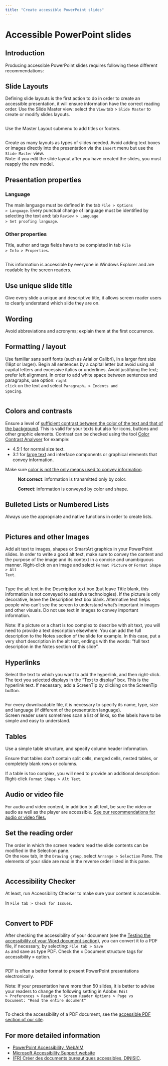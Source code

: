 ```yaml
---
title: "Create accessible PowerPoint slides"
---
```


# Accessible PowerPoint slides

## Introduction

Producing accessible PowerPoint slides requires following these different recommendations:

## Slide Layouts

Defining slide layouts is the first action to do in order to create an accessible presentation, it will ensure information have the correct reading order.
Use the Slide Master view: select the <code>View</code> tab > <code>Slide Master</code> to create or modify slides layouts. 

<img class="center" src="/en/editorial-content/images/screen1.png" alt=""/>

Use the Master Layout submenu to add titles or footers.

<img class="center" src="/en/editorial-content/images/screen2.png" alt=""/>

Create as many layouts as types of slides needed.
Avoid adding text boxes or images directly into the presentation via the <code>Insert</code> menu but use the <code>Slide Master</code> view.  
Note: if you edit the slide layout after you have created the slides, you must reapply the new model.

## Presentation properties

### Language

The main language must be defined in the tab <code>File > Options > Language</code>.
Every punctual change of language must be identified by selecting the text and: tab <code>Review > Language > Set proofing language</code>.

### Other properties
Title, author and tags fields have to be completed in tab <code>File > Info > Properties</code>.

<img class="center" src="/en/editorial-content/images/screen3.png" alt=""/>

This information is accessible by everyone in Windows Explorer and are readable by the screen readers. 

## Use unique slide title
Give every slide a unique and descriptive title, it allows screen reader users to clearly understand which slide they are on.

## Wording
Avoid abbreviations and acronyms; explain them at the first occurrence.

## Formatting / layout
Use familiar sans serif fonts (such as Arial or Calibri), in a larger font size (18pt or larger).
Begin all sentences by a capital letter but avoid using all capital letters and excessive italics or underlines.
Avoid justifying the text; prefer left alignment.
In order to add white space between sentences and paragraphs, use option: <code>right click</code> on the text and select <code>Paragraph… > Indents and Spacing</code>.

<img class="center" src="/en/editorial-content/images/screen4.png" alt=""/>

## Colors and contrasts

Ensure a level of [sufficient contrast between the color of the text and that of the background](/en/web/design/colors-and-contrasts/#make-sure-there-is-enough-contrast-between-font-and-background-colors). This is valid for your texts but also for icons, buttons and other graphic elements. Contrast can be checked using the tool [Color Contrast Analyser](https://www.paciellogroup.com/resources/contrastanalyser/) for example:
* 4.5:1 for normal size text.
* 3:1 for [large text](/en/glossary/#large-text) and interface components or graphical elements that convey information.

Make sure [color is not the only means used to convey information](/en/web/design/colors-and-contrasts/#do-not-use-colour-or-sensory-characteristics-as-the-unique-source-of-information).

<figure>
  <img src="/en/editorial-content/images/color1.png" alt=""/>  
  <figcaption><strong>Not correct</strong>: information is transmitted only by color.</figcaption>
</figure>

<figure>
  <img src="/en/editorial-content/images/color2.png" alt=""/>
  <figcaption><strong>Correct</strong>: information is conveyed by color and shape.</figcaption>
</figure>

## Bulleted Lists or Numbered Lists
Always use the appropriate and native functions in order to create lists.

<img class="center" src="/en/editorial-content/images/images/screen5.png" alt=""/>

## Pictures and other Images

Add alt text to images, shapes or SmartArt graphics in your PowerPoint slides.
In order to write a good alt text, make sure to convey the content and the purpose of the image and its context in a concise and unambiguous manner.
Right-click on an image and select <code>Format Picture</code> or <code>Format Shape > Alt Text</code>.

<img class="center" src="/en/editorial-content/images/screen6.png" alt=""/>

Type the alt text in the Description text box (but leave Title blank, this information is not conveyed to assistive technologies).
If the picture is only decorative, leave the Description text box blank.
Alternative text helps people who can’t see the screen to understand what’s important in images and other visuals.
Do not use text in images to convey important information.  

Note: If a picture or a chart is too complex to describe with alt text, you will need to provide a text description elsewhere. You can add the full description to the Notes section of the slide for example. In this case, put a very short description in the alt text, endings with the words: “full text description in the Notes section of this slide”.

## Hyperlinks
Select the text to which you want to add the hyperlink, and then right-click.
The text you selected displays in the “Text to display” box. This is the hyperlink text.
If necessary, add a ScreenTip by clicking on the ScreenTip button.  

<img class="center" src="/en/editorial-content/images/screen11.png" alt=""/>

For every downloadable file, it is necessary to specify its name, type, size and language (if different of the presentation language).  
Screen reader users sometimes scan a list of links, so the labels have to be simple and easy to understand. 

## Tables

Use a simple table structure, and specify column header information.

Ensure that tables don't contain split cells, merged cells, nested tables, or completely blank rows or columns.

If a table is too complex, you will need to provide an additional description: Right-click <code>Format Shape > Alt Text</code>.

## Audio or video file
For audio and video content, in addition to alt text, be sure the video or audio as well as the player are accessible.
<a href="/en/editorial-content/animated-components/">See our recommendations for audio or video files.</a>

## Set the reading order
The order in which the screen readers read the slide contents can be modified in the Selection pane.  
On the <code>Home</code> tab, in the <code>Drawing group</code>, select <code>Arrange > Selection</code> Pane.
The elements of your slide are read in the reverse order listed in this pane.

<img class="center" src="/en/editorial-content/images/screen7.png" alt=""/>

## Accessibility Checker
At least, run Accessibility Checker to make sure your content is accessible.  

In <code>File tab > Check for Issues</code>.

<img class="center" src="/en/editorial-content/images/screen8.png" alt=""/>

## Convert to PDF

After checking the accessibility of your document (see the <a href="/en/editorial-content/powerpoint/test/">Testing the accessibility of your Word document section</a>), you can convert it to a PDF file, if necessary, by selecting: <code>File tab > Save As</code> and save as type PDF.
Check the « Document structure tags for accessibility » option.

<img src="/en/editorial-content/images/screen9.png" alt=""/>

PDF is often a better format to present PowerPoint presentations electronically.  

Note:  If your presentation have more than 50 slides, it is better to advise your readers to change the following setting in Adobe:
<code>Edit > Preferences > Reading > Screen Reader Options > Page vs Document: "Read the entire document"</code>

<img src="/en/editorial-content/images/screen10.png" alt=""/>

To check the accessibility of a PDF document, see the <a href="/en/editorial-content/pdf/">accessible PDF section of our site</a>.

## For more detailed information
- [PowerPoint Accessibility, WebAIM](https://webaim.org/techniques/powerpoint/)
- [Microsoft Accessibility Support website](https://support.office.com/en-us/article/Make-your-PowerPoint-presentations-accessible-6f7772b2-2f33-4bd2-8ca7-dae3b2b3ef25)
- <a href="https://disic.github.io/guides-documents_bureautiques_accessibles/html/" lang="fr">(FR) Créer des documents bureautiques accessibles, DINISIC</a>.
